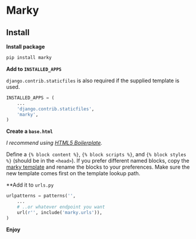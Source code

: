# Marky

## Install

**Install package**

```bash
pip install marky
```

**Add to `INSTALLED_APPS`**

`django.contrib.staticfiles` is also required if the supplied template is used.

```python
INSTALLED_APPS = (
    ...
    'django.contrib.staticfiles',
    'marky',
)
```

**Create a `base.html`**

_I recommend using [HTML5 Boilerplate](http://html5boilerplate.com)._

Define a `{% block content %}`, `{% block scripts %}`, and `{% block styles %}`
(should be in the `<head>`). If you prefer different named blocks, copy the
[marky template](https://github.com/bruth/marky/blob/master/marky/templates/preview.html)
and rename the blocks to your preferences. Make sure the new template comes
first on the template lookup path.

**Add it to `urls.py`

```python
urlpatterns = patterns('',
    ...
    # ..or whatever endpoint you want
    url(r'', include('marky.urls')),
)
```

**Enjoy**
